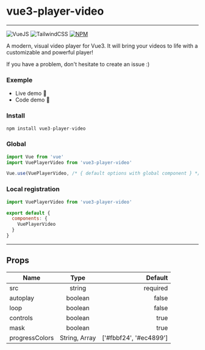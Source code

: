 # vue3-player-video
____

![VueJS](https://img.shields.io/badge/vuejs-%2335495e.svg?&style=for-the-badge&logo=vue.js&logoColor=%234FC08D)  ![TailwindCSS](https://img.shields.io/badge/tailwindcss-%2338B2AC.svg?&style=for-the-badge&logo=tailwind-css&logoColor=white)
[![NPM](https://nodei.co/npm/vue3-player-video.png)](https://nodei.co/npm/vue3-player-video/)

A modern, visual video player for Vue3.
It will bring your videos to life with a customizable and powerful player!

If you have a problem, don't hesitate to create an issue :)

### Exemple
- Live demo 🎉
- Code demo 🎈

### Install
```js
npm install vue3-player-video
```

### Global
```js
import Vue from 'vue'
import VuePlayerVideo from 'vue3-player-video'

Vue.use(VuePlayerVideo, /* { default options with global component } */)
```

### Local registration
```js
import VuePlayerVideo from 'vue3-player-video'

export default {
  components: {
    VuePlayerVideo
  }
}
```

____

## Props
| Name   |      Type      |  Default |
|----------|:-------------:|------:|
| src |  string | required | 
| autoplay |    boolean   |   false |
| loop | boolean |   false |
| controls | boolean |   true |
| mask | boolean |   true |
| progressColors | String, Array |   ['#fbbf24', '#ec4899'] |